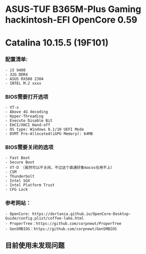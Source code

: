 # ASUS-TUF B365M-Plus Gaming hackintosh-EFI OpenCore 0.59
# Catalina 10.15.5 (19F101)

### 配置清单: 
    - i5 9400
    - 32G DDR4
    - ASUS RX580 2304
    - INTEL M.2 xxxx




### BIOS需要打开选项
    - VT-x
    - Above 4G decoding
    - Hyper-Threading
    - Execute Disable Bit
    - EHCI/XHCI Hand-off
    - OS type: Windows 8.1/10 UEFI Mode
    - DVMT Pre-Allocated(iGPU Memory): 64MB



### BIOS需要关闭的选项
    - Fast Boot
    - Secure Boot
    - VT-D （虽然可以不关闭，不过这个直通好象macos也用不上）
    - CSM
    - Thunderbolt
    - Intel SGX
    - Intel Platform Trust
    - CFG Lock



### 参考网站：
    - OpenCore: https://dortania.github.io/OpenCore-Desktop-Guide/config.plist/coffee-lake.html
    - ProperTree：https://github.com/corpnewt/ProperTree
    - GenSMBIOS：https://github.com/corpnewt/GenSMBIOS

## 目前使用未发现问题
